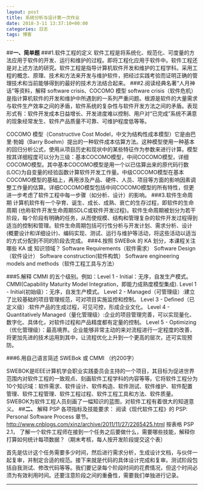 ```yaml
---
layout: post
title: 系统分析与设计第一次作业
date: 2018-3-11 13:37:10+00:00
categories: 日志
tags: 博客
---
```


##**一、简单题**
###1.软件工程的定义
软件工程是将系统化、规范化、可度量的方法应用于软件的开发、运行和维护的过程。即将工程化应用于软件中。软件工程还是对上述方法的研究。软件工程是指导计算机软件开发和维护的工程学科。采用工程的概念、原理、技术和方法来开发与维护软件，把经过实践考验而证明正确的管理技术和当前能够得到的最好的技术方法结合起来。
###2.阅读经典名著“人月神话”等资料，解释 software crisis、COCOMO 模型
software crisis（软件危机）是指计算机软件的开发和维护中所遇到的一系列严重问题。根源是软件的大量需求与软件生产效率之间的矛盾，软件系统的复杂性与软件开发方法之间的矛盾。表现形式有：软件开发成本日益增长、开发进度难以控制、用户对“已完成”系统不满意的现象经常发生、软件产品质量不可靠、可维护程度低等等。

COCOMO 模型（Constructive Cost Model，中文为结构性成本模型）它是由巴里·勃姆（Barry Boehm）提出的一种软件成本估算方法。这种模型使用一种基本的回归分析公式，使用从项目历史和现状中的某些特征作为参数来进行计算。模型按其详细程度可以分为三级：基本COCOMO模型，中间COCOMO模型，详细COCOMO模型。其中基本COCOMO模型是用一个以已估算出来的原代码行数(LOC)为自变量的经验函数计算软件开发工作量。中级COCOMO模型在基本COCOMO模型的基础上，再用涉及产品、硬件、人员、项目等方面的影响因素调整工作量的估算。详细COCOMO模型包括中间COCOMO模型的所有特性，但更进一步考虑了软件工程中每一步骤（如分析、设计）的影响。
###3.软件生命周期
计算机软件有一个孕育、诞生、成长、成熟、衰亡的生存过程，即软件的生命周期 (也称软件开发生命周期SDLC或软件开发过程)。软件生命周期被划分为若干阶段，每个阶段有明确的任务，从而使规模、结构和管理复杂的软件开发过程得到适当的控制和管理。软件生命周期包括可行性分析与开发计划、需求分析、设计 (概要设计和详细设计)、编码实现、测试、运行与维护等活动，将这些活动以适当的方式分配到不同的阶段去完成。
###4.按照 SWEBok 的 KA 划分，本课程关注哪些 KA 或 知识领域？
Software Requirements（软件需求）
Software Design（软件设计）
Software construction(软件构筑）
Software engineering models and methods（软件工程工具与方法）

###5.解释 CMMI 的五个级别。例如：Level 1 - Initial：无序，自发生产模式。
CMMI(Capability Maturity Model Integration，即能力成熟度模型集成).
Level 1 - Initial(初始级）：无序，自发生产模式。
Level 2 - Managed（可管理级）:建立了比较基础的项目管理规范，可对项目实施监控和控制。
Level 3 - Defined（已定义级）:软件产品的生成过程，可见可控，形成企业文化。
Level 4 - Quantitatively Managed（量化管理级）:企业的项目管理完善，可以实现量化、数字化、具体化，对软件过程和产品精度都有定量的控制。
Level 5 - Optimizing（优化管理级）：最高境界。企业能够非常主动的来对流程进行一定程度的改善，将更加先进的技术运用到其中，让流程优化上升到一个更高的层次，还可实现预防。

###6.用自己语言简述 SWEBok 或 CMMI （约200字）

SWEBOK是IEEE计算机学会职业实践委员会主持的一个项目，其目标为促进世界范围内对软件工程的一致观点、刻画软件工程学科的内容等等。它将软件工程分为10个知识域：软件需求、软件设计、软件构造、软件测试、软件维护、软件配置管理、软件工程管理、软件工程过程、软件工程工具和方法、软件质量。SWEBOK为软件工程人员刻画了一幅知识的蓝图，对软件工程有着很大的知道意义。
##**二、**
解释 PSP 各项指标及技能要求：
阅读《现代软件工程》的 PSP: Personal Software Process 章节。
http://www.cnblogs.com/xinz/archive/2011/11/27/2265425.html
按表格 PSP 2.1， 了解一个软件工程师在接到一个任务之后要做什么，需要哪些技能，解释你打算如何统计每项数据？（期末考核，每人按开发阶段提交这个表）

首先是估计这个任务需要多少时间，然后进行需求分析，生成设计文档，与伙伴一起复审，并制定合适的规范。接下来就是代码的具体设计完成和复审。测试阶段包括自我测试、修改代码等等。我们要记录每个阶段时间的花费情况，但这个时间必须为有效利用时间。还要注意阶段之间的重叠性，需要我们单独进行记录。

----
